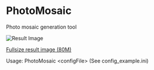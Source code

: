 # PhotoMosaic
Photo mosaic generation tool

![Result Image](https://github.com/t-artikov/PhotoMosaic/blob/master/result.jpg)

[Fullsize result image (80M)](https://github.com/t-artikov/PhotoMosaic/releases/download/result/result_fullsize.png)

Usage:
PhotoMosaic \<configFile\> (See config_example.ini)
